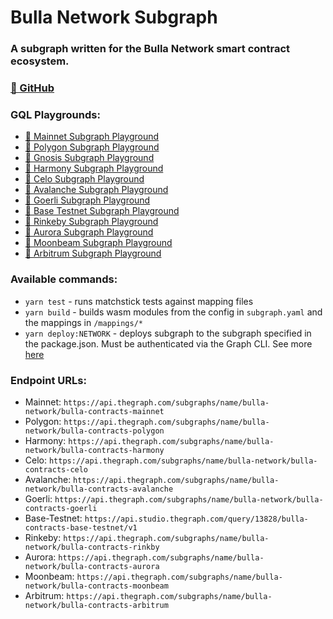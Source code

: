 # Bulla Network Subgraph

### A subgraph written for the Bulla Network smart contract ecosystem.

### [🔗 GitHub](https://github.com/bulla-network/bulla-network-subgraph)

### GQL Playgrounds:

- [🔗 Mainnet Subgraph Playground](https://thegraph.com/hosted-service/subgraph/bulla-network/bulla-contracts-mainnet)
- [🔗 Polygon Subgraph Playground](https://thegraph.com/hosted-service/subgraph/bulla-network/bulla-contracts-polygon)
- [🔗 Gnosis Subgraph Playground](https://thegraph.com/hosted-service/subgraph/bulla-network/bulla-contracts-gnosis)
- [🔗 Harmony Subgraph Playground](https://api.thegraph.com/subgraphs/name/bulla-network/bulla-contracts-harmony)
- [🔗 Celo Subgraph Playground](https://thegraph.com/hosted-service/subgraph/bulla-network/bulla-contracts-celo)
- [🔗 Avalanche Subgraph Playground](https://thegraph.com/hosted-service/subgraph/bulla-network/bulla-contracts-avalanche)
- [🔗 Goerli Subgraph Playground](https://thegraph.com/hosted-service/subgraph/bulla-network/bulla-contracts-goerli)
- [🔗 Base Testnet Subgraph Playground](https://api.studio.thegraph.com/query/13828/bulla-contracts-base-testnet/v1)
- [🔗 Rinkeby Subgraph Playground](https://thegraph.com/hosted-service/subgraph/bulla-network/bulla-contracts-rinkby)
- [🔗 Aurora Subgraph Playground](https://thegraph.com/hosted-service/subgraph/bulla-network/bulla-contracts-aurora)
- [🔗 Moonbeam Subgraph Playground](https://thegraph.com/hosted-service/subgraph/bulla-network/bulla-contracts-moonbeam)
- [🔗 Arbitrum Subgraph Playground](https://thegraph.com/hosted-service/subgraph/bulla-network/bulla-contracts-arbitrum)

### Available commands:

- `yarn test` - runs matchstick tests against mapping files
- `yarn build` - builds wasm modules from the config in `subgraph.yaml` and the mappings in `/mappings/*`
- `yarn deploy:NETWORK` - deploys subgraph to the subgraph specified in the package.json. Must be authenticated via the Graph CLI. See more [here](https://thegraph.com/docs/en/developer/quick-start/#4-deploy-to-the-subgraph-studio)

### Endpoint URLs:

- Mainnet: `https://api.thegraph.com/subgraphs/name/bulla-network/bulla-contracts-mainnet`
- Polygon: `https://api.thegraph.com/subgraphs/name/bulla-network/bulla-contracts-polygon`
- Harmony: `https://api.thegraph.com/subgraphs/name/bulla-network/bulla-contracts-harmony`
- Celo: `https://api.thegraph.com/subgraphs/name/bulla-network/bulla-contracts-celo`
- Avalanche: `https://api.thegraph.com/subgraphs/name/bulla-network/bulla-contracts-avalanche`
- Goerli: `https://api.thegraph.com/subgraphs/name/bulla-network/bulla-contracts-goerli`
- Base-Testnet: `https://api.studio.thegraph.com/query/13828/bulla-contracts-base-testnet/v1`
- Rinkeby: `https://api.thegraph.com/subgraphs/name/bulla-network/bulla-contracts-rinkby`
- Aurora: `https://api.thegraph.com/subgraphs/name/bulla-network/bulla-contracts-aurora`
- Moonbeam: `https://api.thegraph.com/subgraphs/name/bulla-network/bulla-contracts-moonbeam`
- Arbitrum: `https://api.thegraph.com/subgraphs/name/bulla-network/bulla-contracts-arbitrum`
